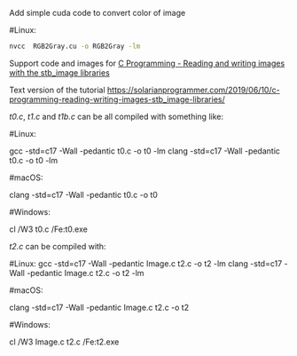 Add simple cuda code to convert color of image 

#Linux:

```bash
nvcc  RGB2Gray.cu -o RGB2Gray -lm
```

Support code and images for [C Programming - Reading and writing images with the stb_image libraries](https://www.youtube.com/watch?v=1OyQoPCp46o)

Text version of the tutorial https://solarianprogrammer.com/2019/06/10/c-programming-reading-writing-images-stb_image-libraries/

*t0.c*, *t1.c* and *t1b.c* can be all compiled with something like:

#Linux:

gcc -std=c17 -Wall -pedantic t0.c -o t0 -lm
clang -std=c17 -Wall -pedantic t0.c -o t0 -lm

#macOS:

clang -std=c17 -Wall -pedantic t0.c -o t0

#Windows:

cl /W3 t0.c /Fe:t0.exe

*t2.c* can be compiled with:

#Linux:
gcc -std=c17 -Wall -pedantic Image.c t2.c -o t2 -lm
clang -std=c17 -Wall -pedantic Image.c t2.c -o t2 -lm

#macOS:

clang -std=c17 -Wall -pedantic Image.c t2.c -o t2

#Windows:

cl /W3 Image.c t2.c /Fe:t2.exe
